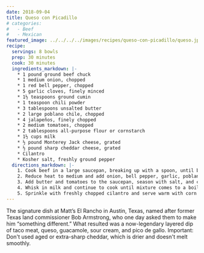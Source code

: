 ```yaml
---
date: 2018-09-04
title: Queso con Picadillo
# categories:
#   - Beef
#   - Mexican
featured_image: ../../../../images/recipes/queso-con-picadillo/queso.jpg
recipe:
  servings: 8 bowls
  prep: 30 minutes
  cook: 30 minutes
  ingredients_markdown: |-
    * 1 pound ground beef chuck
    * 1 medium onion, chopped
    * 1 red bell pepper, chopped
    * 5 garlic cloves, finely minced
    * 1½ teaspoons ground cumin
    * 1 teaspoon chili powder
    * 3 tablespoons unsalted butter
    * 2 large poblano chile, chopped
    * 4 jalapeños, finely chopped
    * 2 medium tomatoes, chopped
    * 2 tablespoons all-purpose flour or cornstarch
    * 1½ cups milk
    * ½ pound Monterey Jack cheese, grated
    * ½ pound sharp cheddar cheese, grated
    * Cilantro
    * Kosher salt, freshly ground pepper
  directions_markdown: |-
    1. Cook beef in a large saucepan, breaking up with a spoon, until browned on all sides but not completely cooked through, 6–8 minutes.
    2. Reduce heat to medium and add onion, bell pepper, garlic, poblanos, and jalapeños stirring, until tender but not browned, 6–8 minutes; season with salt and pepper. Add cumin and chili powder and cook, stirring, until fragrant, about 1 minute.
    3. Add butter and tomatoes to the saucepan, season with salt, and continue to cook until juices have evaporated, about 6 minutes. Stir in flour or cornstarch and cook until incorporated, about 1 minute.
    4. Whisk in milk and continue to cook until mixture comes to a boil and thickens, about 4 minutes. Reduce heat to low, gradually add both cheeses, and cook, stirring constantly, until cheese is completely melted and queso is smooth. If it seems too thick, stir in a little more milk.
    5. Sprinkle with freshly chopped cilantro and serve warm with corn chips. 
---
```

The signature dish at Matt’s El Rancho in Austin, Texas, named after former Texas land commissioner Bob Armstrong, who one day asked them to make him “something different.” What resulted was a now-legendary layered dip of taco meat, queso, guacamole, sour cream, and pico de gallo. Important: Don't used aged or extra-sharp cheddar, which is drier and doesn't melt smoothly.